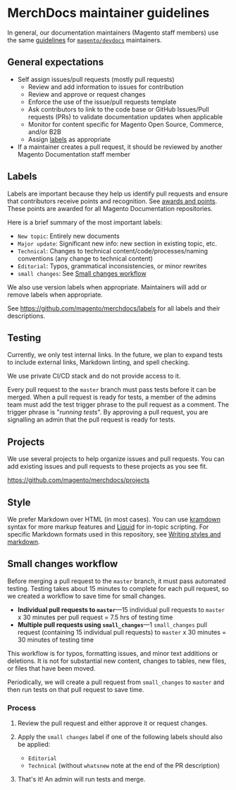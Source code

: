 # MerchDocs maintainer guidelines

In general, our documentation maintainers (Magento staff members) use the same [guidelines](https://devdocs.magento.com/guides/v2.3/contributor-guide/maintainers.html) for [`magento/devdocs`](https://github.com/magento/devdocs) maintainers.

## General expectations

- Self assign issues/pull requests (mostly pull requests)
  - Review and add information to issues for contribution
  - Review and approve or request changes
  - Enforce the use of the issue/pull requests template
  - Ask contributors to link to the code base or GitHub Issues/Pull requests (PRs) to validate documentation updates when applicable
  - Monitor for content specific for Magento Open Source, Commerce, and/or B2B
  - Assign [labels](https://github.com/magento/merchdocs/labels) as appropriate
- If a maintainer creates a pull request, it should be reviewed by another Magento Documentation staff member

## Labels

Labels are important because they help us identify pull requests and ensure that contributors receive points and recognition. See [awards and points](https://devdocs.magento.com/guides/v2.3/contributor-guide/contributing.html#devdocs-awards-and-points). These points are awarded for all Magento Documentation repositories.

Here is a brief summary of the most important labels:

- `New topic`: Entirely new documents
- `Major update`: Significant new info: new section in existing topic, etc.
- `Technical`: Changes to technical content/code/processes/naming conventions (any change to technical content)
- `Editorial`: Typos, grammatical inconsistencies, or minor rewrites
- `small changes`: See [Small changes workflow](#small-changes-workflow)

We also use version labels when appropriate. Maintainers will add or remove labels when appropriate.

See https://github.com/magento/merchdocs/labels for all labels and their descriptions.

## Testing

Currently, we only test internal links. In the future, we plan to expand tests to include external links, Markdown linting, and spell checking.

We use private CI/CD stack and do not provide access to it.

Every pull request to the `master` branch must pass tests before it can be merged. When a pull request is ready for tests, a member of the admins team must add the test trigger phrase to the pull request as a comment. The trigger phrase is "_running tests_". By approving a pull request, you are signalling an admin that the pull request is ready for tests.

## Projects

We use several projects to help organize issues and pull requests. You can add existing issues and pull requests to these projects as you see fit.

https://github.com/magento/merchdocs/projects

## Style

We prefer Markdown over HTML (in most cases). You can use [kramdown](https://kramdown.gettalong.org/syntax.html) syntax for more markup features and [Liquid](https://jekyllrb.com/docs/liquid/) for in-topic scripting. For specific Markdown formats used in this repository, see [Writing styles and markdown](https://github.com/magento/merchdocs/wiki/Writing-Content#writing-styles-and-markdown).

## Small changes workflow

Before merging a pull request to the `master` branch, it must pass automated testing. Testing takes about 15 minutes to complete for each pull request, so we created a workflow to save time for small changes.

- **Individual pull requests to `master`**—15 individual pull requests to `master` x 30 minutes per pull request = 7.5 hrs of testing time
- **Multiple pull requests using `small_changes`**—1 `small_changes` pull request (containing 15 individual pull requests) to `master` x 30 minutes = 30 minutes of testing time

This workflow is for typos, formatting issues, and minor text additions or deletions. It is not for substantial new content, changes to tables, new files, or files that have been moved.

Periodically, we will create a pull request from `small_changes` to `master` and then run tests on that pull request to save time.

### Process

1. Review the pull request and either approve it or request changes.
1. Apply the `small changes` label if one of the following labels should also be applied:

   - `Editorial`
   - `Technical` (without `whatsnew` note at the end of the PR description)

1. That's it! An admin will run tests and merge.
